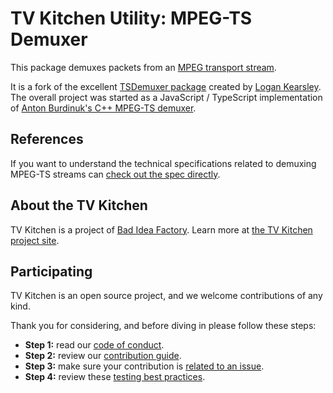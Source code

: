 # TV Kitchen Utility: MPEG-TS Demuxer

This package demuxes packets from an [MPEG transport stream](https://en.wikipedia.org/wiki/MPEG_transport_stream).

It is a fork of the excellent [TSDemuxer package](https://github.com/gliese1337/HLS.js/tree/master/demuxer) created by [Logan Kearsley](https://github.com/gliese1337).  The overall project was started as a JavaScript / TypeScript implementation of [Anton Burdinuk's C++ MPEG-TS demuxer](https://github.com/clark15b/tsdemuxer/blob/67a20b47dd4a11282134ee61d390cc64d1083e61/v1.0/tsdemux.cpp).

## References

If you want to understand the technical specifications related to demuxing MPEG-TS streams can [check out the spec directly](http://ecee.colorado.edu/~ecen5653/ecen5653/papers/iso13818-1.pdf).

## About the TV Kitchen

TV Kitchen is a project of [Bad Idea Factory](https://biffud.com).  Learn more at [the TV Kitchen project site](https://tv.kitchen).

## Participating

TV Kitchen is an open source project, and we welcome contributions of any kind.

Thank you for considering, and before diving in please follow these steps:

* **Step 1:** read our [code of conduct](https://github.com/tvkitchen/.github/blob/main/CODE_OF_CONDUCT.md).
* **Step 2:** review our [contribution guide](https://github.com/tvkitchen/.github/blob/main/CONTRIBUTING.md).
* **Step 3:** make sure your contribution is [related to an issue](https://github.com/tvkitchen/utilities).
* **Step 4:** review these [testing best practices](https://github.com/goldbergyoni/javascript-testing-best-practices).
